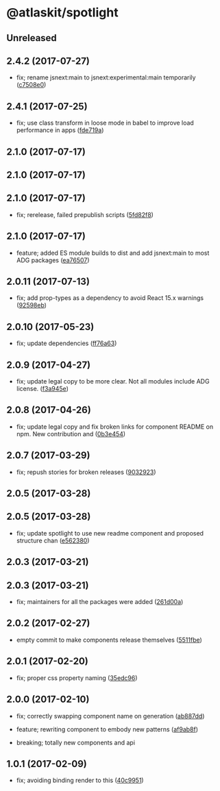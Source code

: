 # @atlaskit/spotlight

## Unreleased

## 2.4.2 (2017-07-27)


* fix; rename jsnext:main to jsnext:experimental:main temporarily ([c7508e0](https://bitbucket.org/atlassian/atlaskit/commits/c7508e0))

## 2.4.1 (2017-07-25)


* fix; use class transform in loose mode in babel to improve load performance in apps ([fde719a](https://bitbucket.org/atlassian/atlaskit/commits/fde719a))

## 2.1.0 (2017-07-17)

## 2.1.0 (2017-07-17)

## 2.1.0 (2017-07-17)


* fix; rerelease, failed prepublish scripts ([5fd82f8](https://bitbucket.org/atlassian/atlaskit/commits/5fd82f8))

## 2.1.0 (2017-07-17)


* feature; added ES module builds to dist and add jsnext:main to most ADG packages ([ea76507](https://bitbucket.org/atlassian/atlaskit/commits/ea76507))

## 2.0.11 (2017-07-13)


* fix; add prop-types as a dependency to avoid React 15.x warnings ([92598eb](https://bitbucket.org/atlassian/atlaskit/commits/92598eb))

## 2.0.10 (2017-05-23)


* fix; update dependencies ([ff76a63](https://bitbucket.org/atlassian/atlaskit/commits/ff76a63))

## 2.0.9 (2017-04-27)


* fix; update legal copy to be more clear. Not all modules include ADG license. ([f3a945e](https://bitbucket.org/atlassian/atlaskit/commits/f3a945e))

## 2.0.8 (2017-04-26)


* fix; update legal copy and fix broken links for component README on npm. New contribution and ([0b3e454](https://bitbucket.org/atlassian/atlaskit/commits/0b3e454))

## 2.0.7 (2017-03-29)


* fix; repush stories for broken releases ([9032923](https://bitbucket.org/atlassian/atlaskit/commits/9032923))

## 2.0.5 (2017-03-28)

## 2.0.5 (2017-03-28)


* fix; update spotlight to use new readme component and proposed structure chan ([e562380](https://bitbucket.org/atlassian/atlaskit/commits/e562380))

## 2.0.3 (2017-03-21)

## 2.0.3 (2017-03-21)


* fix; maintainers for all the packages were added ([261d00a](https://bitbucket.org/atlassian/atlaskit/commits/261d00a))

## 2.0.2 (2017-02-27)


* empty commit to make components release themselves ([5511fbe](https://bitbucket.org/atlassian/atlaskit/commits/5511fbe))

## 2.0.1 (2017-02-20)


* fix; proper css property naming ([35edc96](https://bitbucket.org/atlassian/atlaskit/commits/35edc96))

## 2.0.0 (2017-02-10)


* fix; correctly swapping component name on generation ([ab887dd](https://bitbucket.org/atlassian/atlaskit/commits/ab887dd))


* feature; rewriting component to embody new patterns ([af9ab8f](https://bitbucket.org/atlassian/atlaskit/commits/af9ab8f))


* breaking; totally new components and api

## 1.0.1 (2017-02-09)


* fix; avoiding binding render to this ([40c9951](https://bitbucket.org/atlassian/atlaskit/commits/40c9951))
